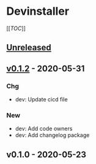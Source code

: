 # Devinstaller

[[_TOC_]]

<a name="unreleased"></a>
## [Unreleased]


<a name="v0.1.2"></a>
## [v0.1.2] - 2020-05-31
### Chg
- dev: Update cicd file

### New
- dev: Add code owners
- dev: Add changelog package


<a name="v0.1.0"></a>
## v0.1.0 - 2020-05-23

[Unreleased]: https://gitlab.com/justinekizhak/devinstaller/compare/v0.1.2...HEAD
[v0.1.2]: https://gitlab.com/justinekizhak/devinstaller/compare/v0.1.0...v0.1.2
